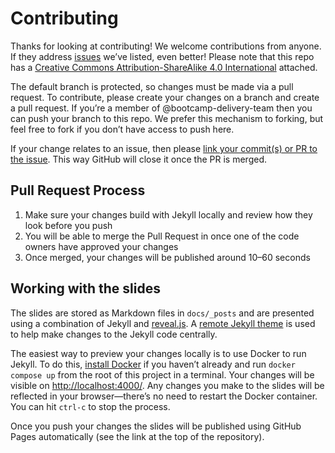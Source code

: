 # Contributing

Thanks for looking at contributing! We welcome contributions from anyone. If they address [issues](../../issues) we’ve listed, even better! Please note that this repo has a [Creative Commons Attribution-ShareAlike 4.0 International](LICENCE.txt) attached.

The default branch is protected, so changes must be made via a pull request. To contribute, please create your changes on a branch and create a pull request. If you’re a member of @bootcamp-delivery-team then you can push your branch to this repo. We prefer this mechanism to forking, but feel free to fork if you don’t have access to push here.

If your change relates to an issue, then please [link your commit(s) or PR to the issue](https://docs.github.com/en/issues/tracking-your-work-with-issues/linking-a-pull-request-to-an-issue). This way GitHub will close it once the PR is merged.

## Pull Request Process

1. Make sure your changes build with Jekyll locally and review how they look before you push
2. You will be able to merge the Pull Request in once one of the code owners have approved your changes
3. Once merged, your changes will be published around 10–60 seconds

## Working with the slides

The slides are stored as Markdown files in `docs/_posts` and are presented using a combination of Jekyll and [reveal.js](https://revealjs.com/#/). A [remote Jekyll theme](https://github.com/autotraderuk/jekyll-revealjs) is used to help make changes to the Jekyll code centrally.

The easiest way to preview your changes locally is to use Docker to run Jekyll. To do this, [install Docker](https://www.docker.com/get-started) if you haven’t already and run `docker compose up` from the root of this project in a terminal. Your changes will be visible on <http://localhost:4000/>. Any changes you make to the slides will be reflected in your browser—there’s no need to restart the Docker container. You can hit `ctrl-c` to stop the process.

Once you push your changes the slides will be published using GitHub Pages automatically (see the link at the top of the repository).
